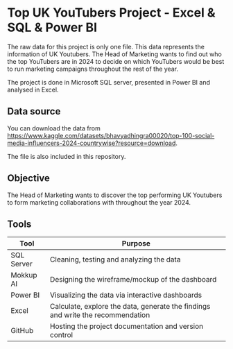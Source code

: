 # Top UK YouTubers Project - Excel & SQL & Power BI 
The raw data for this project is only one file. This data represents the information of UK Youtubers. The Head of Marketing wants to find out who the top YouTubers are in 2024 to decide on which YouTubers would be best to run marketing campaigns throughout the rest of the year.

The project is done in Microsoft SQL server, presented in Power BI and analysed in Excel.

## Data source
You can download the data from https://www.kaggle.com/datasets/bhavyadhingra00020/top-100-social-media-influencers-2024-countrywise?resource=download.

The file is also included in this repository.

## Objective
The Head of Marketing wants to discover the top performing UK Youtubers to form marketing collaborations with throughout the year 2024. 

## Tools
|Tool        |Purpose                                                                        |
|------------|-------------------------------------------------------------------------------|
|SQL Server  |Cleaning, testing and analyzing the data                                       |
|Mokkup AI   |Designing the wireframe/mockup of the dashboard                                |
|Power BI    |Visualizing the data via interactive dashboards                                |
|Excel       |Calculate, explore the data, generate the findings and write the recommendation|
|GitHub      |Hosting the project documentation and version control                          |

